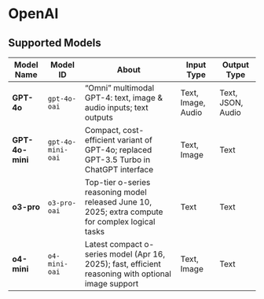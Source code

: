# OpenAI

## Supported Models

| Model Name                | Model ID                | About                                                                                               | Input Type         | Output Type                              |
| ------------------------- | ----------------------- | --------------------------------------------------------------------------------------------------- | ------------------ | ---------------------------------------- |
| **GPT-4o**                | `gpt-4o-oai`                | “Omni” multimodal GPT-4: text, image & audio inputs; text outputs                                   | Text, Image, Audio | Text, JSON, Audio |
| **GPT-4o-mini**           | `gpt-4o-mini-oai`           | Compact, cost-efficient variant of GPT-4o; replaced GPT-3.5 Turbo in ChatGPT interface              | Text, Image        | Text            |
| **o3-pro**                | `o3-pro-oai`                | Top-tier o-series reasoning model released June 10, 2025; extra compute for complex logical tasks   | Text               | Text                   |
| **o4-mini**               | `o4-mini-oai`               | Latest compact o-series model (Apr 16, 2025); fast, efficient reasoning with optional image support | Text, Image        | Text                     |